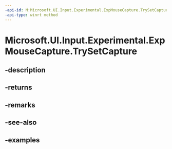 ```yaml
---
-api-id: M:Microsoft.UI.Input.Experimental.ExpMouseCapture.TrySetCapture
-api-type: winrt method
---
```


# Microsoft.UI.Input.Experimental.ExpMouseCapture.TrySetCapture

<!--
public bool TrySetCapture ();
-->


## -description

## -returns

## -remarks

## -see-also

## -examples


